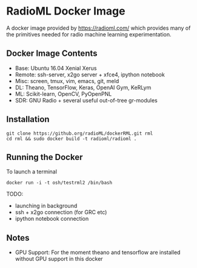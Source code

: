 
# RadioML Docker Image

A docker image provided by https://radioml.com/ which provides many of the primitives needed for radio machine learning experimentation.

## Docker Image Contents

 - Base:   Ubuntu 16.04 Xenial Xerus
 - Remote: ssh-server, x2go server + xfce4, ipython notebook
 - Misc:   screen, tmux, vim, emacs, git, meld
 - DL:     Theano, TensorFlow, Keras, OpenAI Gym, KeRLym
 - ML:     Scikit-learn, OpenCV, PyOpenPNL
 - SDR:    GNU Radio + several useful out-of-tree gr-modules

## Installation

```
git clone https://github.org/radioML/dockerRML.git rml
cd rml && sudo docker build -t radioml/radioml . 
```

## Running the Docker

To launch a terminal
```
docker run -i -t osh/testrml2 /bin/bash
```

TODO:
 - launching in background
 - ssh + x2go connection (for GRC etc)
 - ipython notebook connection 

## Notes

 - GPU Support: For the moment theano and tensorflow are installed without GPU support in this docker


